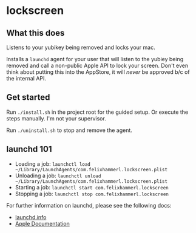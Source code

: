 # lockscreen

## What this does

Listens to your yubikey being removed and locks your mac.

Installs a `launchd` agent for your user that will listen to the yubiey being removed and call a non-public Apple API to lock your screen. Don't even think about putting this into the AppStore, it will *never* be approved b/c of the internal API.

## Get started

Run `./install.sh` in the project root for the guided setup. Or execute the steps manually. I'm not your supervisor.

Run `./uninstall.sh` to stop and remove the agent.

## launchd 101

* Loading a job: `launchctl load ~/Library/LaunchAgents/com.felixhammerl.lockscreen.plist`
* Unloading a job: `launchctl unload ~/Library/LaunchAgents/com.felixhammerl.lockscreen.plist`
* Starting a job: `launchctl start com.felixhammerl.lockscreen`
* Stopping a job: `launchctl stop com.felixhammerl.lockscreen`

For further information on launchd, please see the following docs:

* [launchd.info](http://www.launchd.info/)
* [Apple Documentation](https://developer.apple.com/library/archive/documentation/MacOSX/Conceptual/BPSystemStartup/Chapters/CreatingLaunchdJobs.html)
